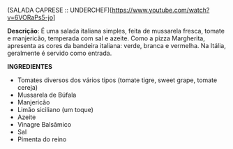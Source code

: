 (SALADA CAPRESE :: UNDERCHEF)[https://www.youtube.com/watch?v=6VORaPs5-jo]

**Descrição**: É uma salada italiana simples, feita de mussarela fresca, tomate e manjericão, temperada com sal e azeite. Como a pizza Margherita, apresenta as cores da bandeira italiana: verde, branca e vermelha. Na Itália, geralmente é servido como entrada. 

**INGREDIENTES**
+ Tomates diversos dos vários tipos (tomate tigre, sweet grape, tomate cereja)
+ Mussarela de Búfala
+ Manjericão
+ Limão siciliano (um toque)
+ Azeite
+ Vinagre Balsâmico
+ Sal
+ Pimenta do reino
